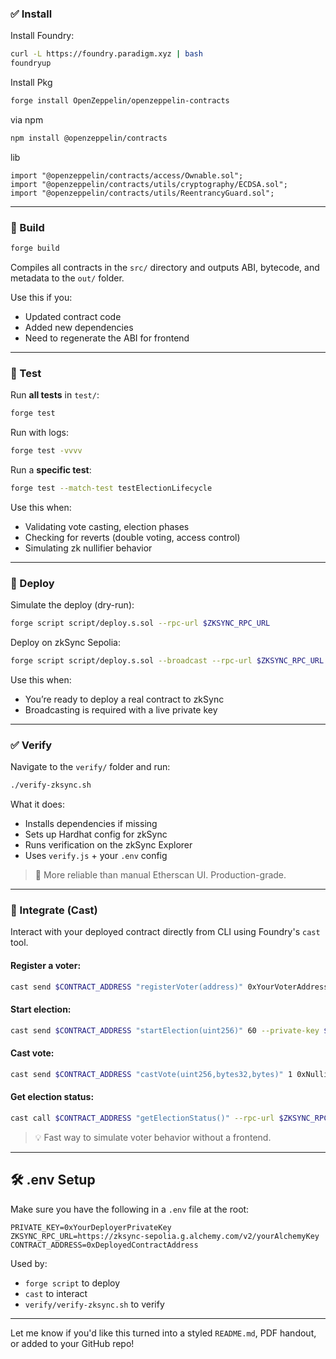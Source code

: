 ### ✅ Install

Install Foundry:
```bash
curl -L https://foundry.paradigm.xyz | bash
foundryup
```

Install Pkg
```bash
forge install OpenZeppelin/openzeppelin-contracts

```
via npm
```bash
npm install @openzeppelin/contracts
```

lib
```
import "@openzeppelin/contracts/access/Ownable.sol";
import "@openzeppelin/contracts/utils/cryptography/ECDSA.sol";
import "@openzeppelin/contracts/utils/ReentrancyGuard.sol";
```

---

### 🔨 Build

```bash
forge build
```
Compiles all contracts in the `src/` directory and outputs ABI, bytecode, and metadata to the `out/` folder.

Use this if you:
- Updated contract code
- Added new dependencies
- Need to regenerate the ABI for frontend

---

### 🧪 Test

Run **all tests** in `test/`:
```bash
forge test
```

Run with logs:
```bash
forge test -vvvv
```

Run a **specific test**:
```bash
forge test --match-test testElectionLifecycle
```

Use this when:
- Validating vote casting, election phases
- Checking for reverts (double voting, access control)
- Simulating zk nullifier behavior

---

### 🚀 Deploy

Simulate the deploy (dry-run):
```bash
forge script script/deploy.s.sol --rpc-url $ZKSYNC_RPC_URL
```

Deploy on zkSync Sepolia:
```bash
forge script script/deploy.s.sol --broadcast --rpc-url $ZKSYNC_RPC_URL -- --env-file .env
```

Use this when:
- You’re ready to deploy a real contract to zkSync
- Broadcasting is required with a live private key

---

### ✅ Verify

Navigate to the `verify/` folder and run:

```bash
./verify-zksync.sh
```

What it does:
- Installs dependencies if missing
- Sets up Hardhat config for zkSync
- Runs verification on the zkSync Explorer
- Uses `verify.js` + your `.env` config

> 🧠 More reliable than manual Etherscan UI. Production-grade.

---

### 🔗 Integrate (Cast)

Interact with your deployed contract directly from CLI using Foundry's `cast` tool.

#### Register a voter:
```bash
cast send $CONTRACT_ADDRESS "registerVoter(address)" 0xYourVoterAddress --private-key $PRIVATE_KEY --rpc-url $ZKSYNC_RPC_URL
```

#### Start election:
```bash
cast send $CONTRACT_ADDRESS "startElection(uint256)" 60 --private-key $PRIVATE_KEY --rpc-url $ZKSYNC_RPC_URL
```

#### Cast vote:
```bash
cast send $CONTRACT_ADDRESS "castVote(uint256,bytes32,bytes)" 1 0xNullifierHash "0xMockProof" --private-key $PRIVATE_KEY --rpc-url $ZKSYNC_RPC_URL
```

#### Get election status:
```bash
cast call $CONTRACT_ADDRESS "getElectionStatus()" --rpc-url $ZKSYNC_RPC_URL
```

> 💡 Fast way to simulate voter behavior without a frontend.

---

## 🛠️ .env Setup

Make sure you have the following in a `.env` file at the root:

```env
PRIVATE_KEY=0xYourDeployerPrivateKey
ZKSYNC_RPC_URL=https://zksync-sepolia.g.alchemy.com/v2/yourAlchemyKey
CONTRACT_ADDRESS=0xDeployedContractAddress
```

Used by:
- `forge script` to deploy
- `cast` to interact
- `verify/verify-zksync.sh` to verify

---

Let me know if you'd like this turned into a styled `README.md`, PDF handout, or added to your GitHub repo!